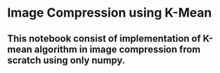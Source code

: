 # Image Compression using K-Mean

## This notebook consist of implementation of K-mean algorithm in image compression from scratch using only numpy.
